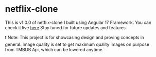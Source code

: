 # netflix-clone
This is v1.0.0 of netflix-clone I built using Angular 17 Framework.
You can check it live [here](https://poya-faraji.github.io/netflix-clone/)
Stay tuned for future updates and features.

❗ Note: This project is for showcasing design and proving concepts in general. Image quality is set to get maximum quality images on purpose from TMBDB Api, which can be lowered anytime. 
